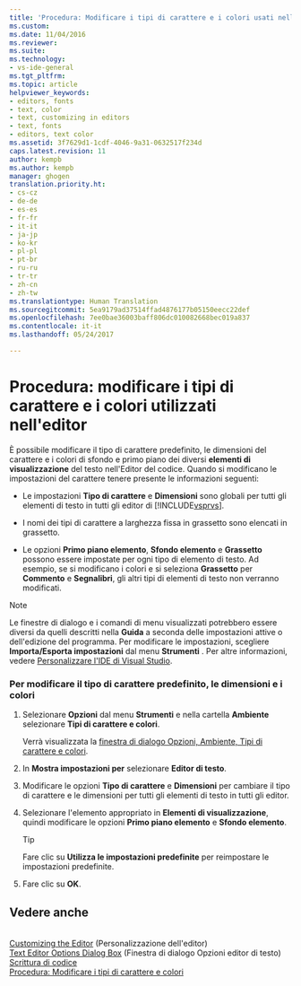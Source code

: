 ```yaml
---
title: 'Procedura: Modificare i tipi di carattere e i colori usati nell&quot;editor | Microsoft Docs'
ms.custom: 
ms.date: 11/04/2016
ms.reviewer: 
ms.suite: 
ms.technology:
- vs-ide-general
ms.tgt_pltfrm: 
ms.topic: article
helpviewer_keywords:
- editors, fonts
- text, color
- text, customizing in editors
- text, fonts
- editors, text color
ms.assetid: 3f7629d1-1cdf-4046-9a31-0632517f234d
caps.latest.revision: 11
author: kempb
ms.author: kempb
manager: ghogen
translation.priority.ht:
- cs-cz
- de-de
- es-es
- fr-fr
- it-it
- ja-jp
- ko-kr
- pl-pl
- pt-br
- ru-ru
- tr-tr
- zh-cn
- zh-tw
ms.translationtype: Human Translation
ms.sourcegitcommit: 5ea9179ad37514ffad4876177b05150eecc22def
ms.openlocfilehash: 7ee0bae36003baff806dc010082668bec019a837
ms.contentlocale: it-it
ms.lasthandoff: 05/24/2017

---
```

# Procedura: modificare i tipi di carattere e i colori utilizzati nell'editor
<a id="how-to-change-fonts-and-colors-in-the-editor" class="xliff"></a>
È possibile modificare il tipo di carattere predefinito, le dimensioni del carattere e i colori di sfondo e primo piano dei diversi **elementi di visualizzazione** del testo nell'Editor del codice. Quando si modificano le impostazioni del carattere tenere presente le informazioni seguenti:  
  
-   Le impostazioni **Tipo di carattere** e **Dimensioni** sono globali per tutti gli elementi di testo in tutti gli editor di [!INCLUDE[vsprvs](../../code-quality/includes/vsprvs_md.md)].  
  
-   I nomi dei tipi di carattere a larghezza fissa in grassetto sono elencati in grassetto.  
  
-   Le opzioni **Primo piano elemento**, **Sfondo elemento** e **Grassetto** possono essere impostate per ogni tipo di elemento di testo. Ad esempio, se si modificano i colori e si seleziona **Grassetto** per **Commento** e **Segnalibri**, gli altri tipi di elementi di testo non verranno modificati.  
  
> [!NOTE]
>  Le finestre di dialogo e i comandi di menu visualizzati potrebbero essere diversi da quelli descritti nella **Guida** a seconda delle impostazioni attive o dell'edizione del programma. Per modificare le impostazioni, scegliere **Importa/Esporta impostazioni** dal menu **Strumenti** . Per altre informazioni, vedere [Personalizzare l'IDE di Visual Studio](../../ide/personalizing-the-visual-studio-ide.md).  
  
### Per modificare il tipo di carattere predefinito, le dimensioni e i colori
<a id="to-change-the-default-font-face-size-and-colors" class="xliff"></a>  
  
1.  Selezionare **Opzioni** dal menu **Strumenti** e nella cartella **Ambiente** selezionare **Tipi di carattere e colori**.  
  
     Verrà visualizzata la [finestra di dialogo Opzioni, Ambiente, Tipi di carattere e colori](../../ide/reference/fonts-and-colors-environment-options-dialog-box.md).  
  
2.  In **Mostra impostazioni per** selezionare **Editor di testo**.  
  
3.  Modificare le opzioni **Tipo di carattere** e **Dimensioni** per cambiare il tipo di carattere e le dimensioni per tutti gli elementi di testo in tutti gli editor.  
  
4.  Selezionare l'elemento appropriato in **Elementi di visualizzazione**, quindi modificare le opzioni **Primo piano elemento** e **Sfondo elemento**.  
  
    > [!TIP]
    >  Fare clic su **Utilizza le impostazioni predefinite** per reimpostare le impostazioni predefinite.  
  
5.  Fare clic su **OK**.  
  
## Vedere anche
<a id="see-also" class="xliff"></a>  
 [Customizing the Editor](../../ide/customizing-the-editor.md)  (Personalizzazione dell'editor)  
 [Text Editor Options Dialog Box](../../ide/reference/text-editor-options-dialog-box.md)  (Finestra di dialogo Opzioni editor di testo)  
 [Scrittura di codice](../../ide/writing-code-in-the-code-and-text-editor.md)   
 [Procedura: Modificare i tipi di carattere e colori](../../ide/how-to-change-fonts-and-colors-in-visual-studio.md)
